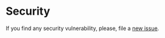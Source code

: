 # Security

If you find any security vulnerability, please, file a [new issue](https://github.com/lykmapipo/ubuntu.Bashscripts/issues).
